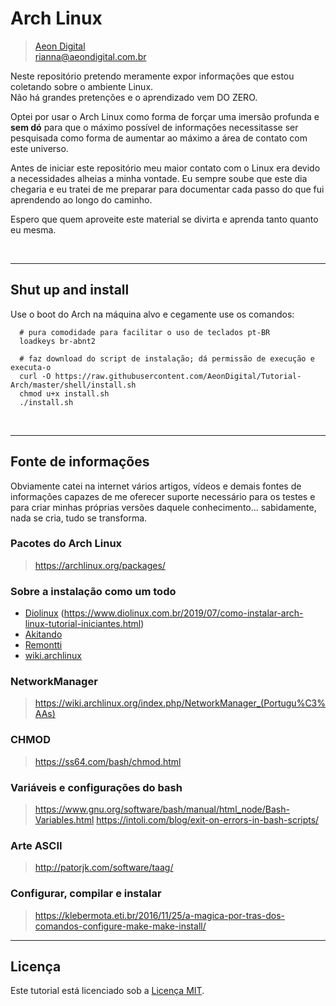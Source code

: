  Arch Linux
============

> [Aeon Digital](http://aeondigital.com.br)  
> rianna@aeondigital.com.br

Neste repositório pretendo meramente expor informações que estou coletando
sobre o ambiente Linux.  
Não há grandes pretenções e o aprendizado vem DO ZERO.  

Optei por usar o Arch Linux como forma de forçar uma imersão profunda e **sem
dó** para que o máximo possível de informações necessitasse ser pesquisada 
como forma de aumentar ao máximo a área de contato com este universo.  

Antes de iniciar este repositório meu maior contato com o Linux era devido a
necessidades alheias a minha vontade. Eu sempre soube que este dia chegaria
e eu tratei de me preparar para documentar cada passo do que fui aprendendo
ao longo do caminho.

Espero que quem aproveite este material se divirta e aprenda tanto quanto
eu mesma.


&nbsp;
&nbsp;


_______________________________________________________________________________

## Shut up and install 

Use o boot do Arch na máquina alvo e cegamente use os comandos:  

``` shell
  # pura comodidade para facilitar o uso de teclados pt-BR
  loadkeys br-abnt2

  # faz download do script de instalação; dá permissão de execução e executa-o
  curl -O https://raw.githubusercontent.com/AeonDigital/Tutorial-Arch/master/shell/install.sh
  chmod u+x install.sh
  ./install.sh
```


&nbsp;
&nbsp;


_______________________________________________________________________________

## Fonte de informações

Obviamente catei na internet vários artigos, vídeos e demais fontes de
informações capazes de me oferecer suporte necessário para os testes e para
criar minhas próprias versões daquele conhecimento... sabidamente, nada se
cria, tudo se transforma.


### Pacotes do Arch Linux
> https://archlinux.org/packages/



### Sobre a instalação como um todo
- [Diolinux](https://www.youtube.com/watch?v=4orYC5ARfn8)
            (https://www.diolinux.com.br/2019/07/como-instalar-arch-linux-tutorial-iniciantes.html)
- [Akitando](https://www.youtube.com/watch?v=epiyExCyb2s)
- [Remontti](https://blog.remontti.com.br/1911)
- [wiki.archlinux](https://wiki.archlinux.org/index.php/Pacman_(Portugu%C3%AAs) )


### NetworkManager
> https://wiki.archlinux.org/index.php/NetworkManager_(Portugu%C3%AAs)


### CHMOD
> https://ss64.com/bash/chmod.html


### Variáveis e configurações do bash
> https://www.gnu.org/software/bash/manual/html_node/Bash-Variables.html
> https://intoli.com/blog/exit-on-errors-in-bash-scripts/


### Arte ASCII
> http://patorjk.com/software/taag/


### Configurar, compilar e instalar
> https://klebermota.eti.br/2016/11/25/a-magica-por-tras-dos-comandos-configure-make-make-install/



_______________________________________________________________________________

## Licença

Este tutorial está licenciado sob a [Licença MIT](LICENSE).
